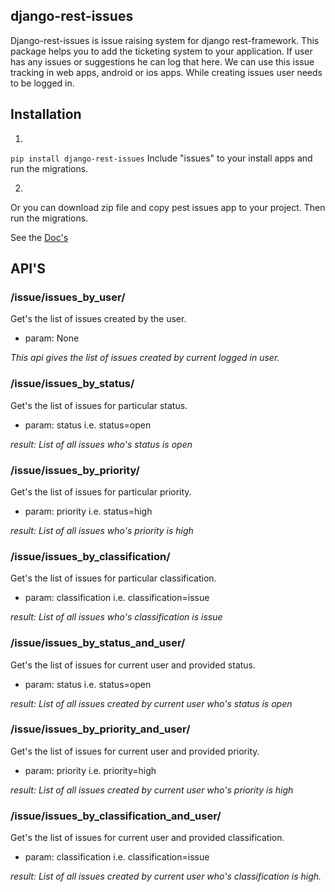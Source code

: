 ## django-rest-issues
Django-rest-issues is issue raising system for django rest-framework. This package helps you to add the ticketing system to your application. If user has any issues or suggestions he can log that here. We can use this issue tracking in web apps, android or ios apps. While creating issues user needs to be logged in.

## Installation
1. 
`pip install django-rest-issues`
Include "issues" to your install apps and run the migrations.

2.
Or you can download zip file and copy pest issues app to your project. Then run the migrations.

See the [Doc's](http://tixdo.github.io/django-rest-issues/)

## API'S

### /issue/issues_by_user/
Get's the list of issues created by the user.
* param: None

_This api gives the list of issues created by current logged in user._

### /issue/issues_by_status/
Get's the list of issues for particular status.
* param: status i.e. status=open

_result: List of all issues who's status is open_

### /issue/issues_by_priority/
Get's the list of issues for particular priority.
* param: priority i.e. status=high

_result: List of all issues who's priority is high_

### /issue/issues_by_classification/
Get's the list of issues for particular classification.
* param: classification i.e. classification=issue

_result: List of all issues who's classification is issue_

### /issue/issues_by_status_and_user/
Get's the list of issues for current user and provided status.
* param: status i.e. status=open

_result: List of all issues created by current user who's status is open_

### /issue/issues_by_priority_and_user/
Get's the list of issues for current user and provided priority.
* param: priority i.e. priority=high

_result: List of all issues created by current user who's priority is high_

### /issue/issues_by_classification_and_user/
Get's the list of issues for current user and provided classification.
* param: classification i.e. classification=issue

_result: List of all issues created by current user who's classification is high._
